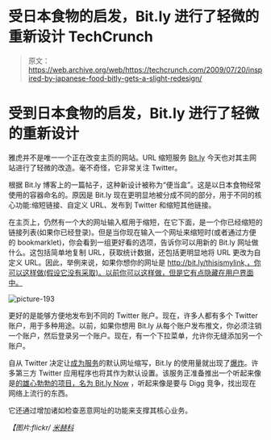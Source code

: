 # 受日本食物的启发，Bit.ly 进行了轻微的重新设计 TechCrunch

> 原文：<https://web.archive.org/web/https://techcrunch.com/2009/07/20/inspired-by-japanese-food-bitly-gets-a-slight-redesign/>

# 受到日本食物的启发，Bit.ly 进行了轻微的重新设计

雅虎并不是唯一一个正在改变主页的网站。URL 缩短服务 [Bit.ly](https://web.archive.org/web/20221006012206/http://bit.ly/) 今天也对其主网站进行了轻微的改造。毫不奇怪，它非常关注 Twitter。

根据 Bit.ly 博客上的一篇帖子，这种新设计被称为“便当盒”。这是以日本食物经常使用的容器命名的。原因是 Bit.ly 现在更明显地被分成不同的部分，用于不同的核心功能:缩短链接、自定义 URL、发布到 Twitter 和缩短其他链接。

在主页上，仍然有一个大的网址输入框用于缩短，在它下面，是一个你已经缩短的链接列表(如果你已经登录)。但是当你现在输入一个网址来缩短时(或者通过方便的 bookmarklet)，你会看到一组更好看的选项，告诉你可以用新的 Bit.ly 网址做什么。这包括简单地复制 URL，获取统计数据，还包括更明显地将 URL 更改为自定义 URL。因此，举例来说，如果你想你的网址是 http://bit.ly/thisismylink,，你可以这样做(假设它没有采取)。以前你可以这样做，但是它有点隐藏在用户界面中。

![picture-193](img/1bd5de1d786f29b1d1d49d90fb9cd3b7.png "picture-193")

更好的是能够方便地发布到不同的 Twitter 账户。现在，许多人都有多个 Twitter 账户，用于多种用途。以前，如果你想用 Bit.ly 从每个账户发布推文，你必须注销一个账户，然后登录另一个账户。现在，有一个下拉菜单，允许你无缝添加另一个账户。

自从 Twitter 决定让[成为服务](https://web.archive.org/web/20221006012206/http://www.beta.techcrunch.com/2009/05/06/url-shortening-wars-twitter-ditches-tinyurl-for-bitly/)的默认网址缩写，Bit.ly 的使用量就出现了[爆炸](https://web.archive.org/web/20221006012206/http://www.beta.techcrunch.com/2009/05/07/when-it-comes-to-url-shorteners-bitly-is-now-the-biggest/)。许多第三方 Twitter 应用程序也将其作为默认设置。该服务正准备推出一个听起来像是[的雄心勃勃的项目，名为 Bit.ly Now](https://web.archive.org/web/20221006012206/http://www.beta.techcrunch.com/2009/06/29/bitlys-grand-plans-and-their-inevitable-clash-with-digg-bitly-now/) ，听起来像是要与 Digg 竞争，找出现在网络上流行的东西。

它还通过增加诸如检查恶意网址的功能来支撑其核心业务。

*【图片:flickr/ [米赫科](https://web.archive.org/web/20221006012206/http://www.flickr.com/photos/miheco/1347318433/)*